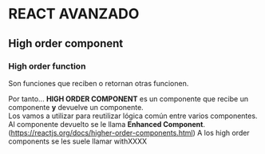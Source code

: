 # REACT AVANZADO

## High order component

### High order function

Son funciones que reciben o retornan otras funcionen.

Por tanto... **HIGH ORDER COMPONENT** es un componente que recibe un componente **y** devuelve un componente.  
Los vamos a utilizar para reutilizar lógica común entre varios componentes.  
Al componente devuelto se le llama **Enhanced Component**.  
(https://reactjs.org/docs/higher-order-components.html)
A los high order components se les suele llamar withXXXX

